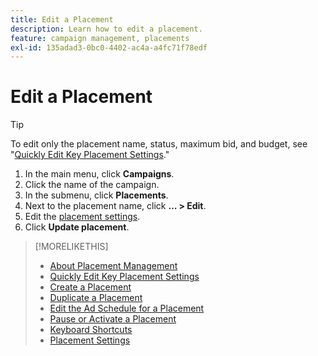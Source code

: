 ```yaml
---
title: Edit a Placement
description: Learn how to edit a placement.
feature: campaign management, placements
exl-id: 135adad3-0bc0-4402-ac4a-a4fc71f78edf
---
```

# Edit a Placement

<!-- Some placements don't have this option. Clarify which placement types aren't eligible -- is it PG and simple ad serving placements, or all placements using private inventory? And anything else? -->

>[!TIP]
>
> To edit only the placement name, status, maximum bid, and budget, see "[Quickly Edit Key Placement Settings](/help/dsp/campaign-management/placements/placement-quick-edit.md)."

1. In the main menu, click **Campaigns**.
1. Click the name of the campaign.
1. In the submenu, click **Placements**.
1. Next to the placement name, click  **... > Edit**.
1. Edit the [placement settings](placement-settings.md).
1. Click **Update placement**.

>[!MORELIKETHIS]
>
>* [About Placement Management](placement-about.md)
>* [Quickly Edit Key Placement Settings](placement-quick-edit.md)
>* [Create a Placement](placement-create.md)
>* [Duplicate a Placement](placement-duplicate.md)
>* [Edit the Ad Schedule for a Placement](placement-edit-ad-schedule.md)
>* [Pause or Activate a Placement](placement-pause-activate.md)
>* [Keyboard Shortcuts](/help/dsp/campaign-management/reports/keyboard-shortcuts.md)
>* [Placement Settings](placement-settings.md)
